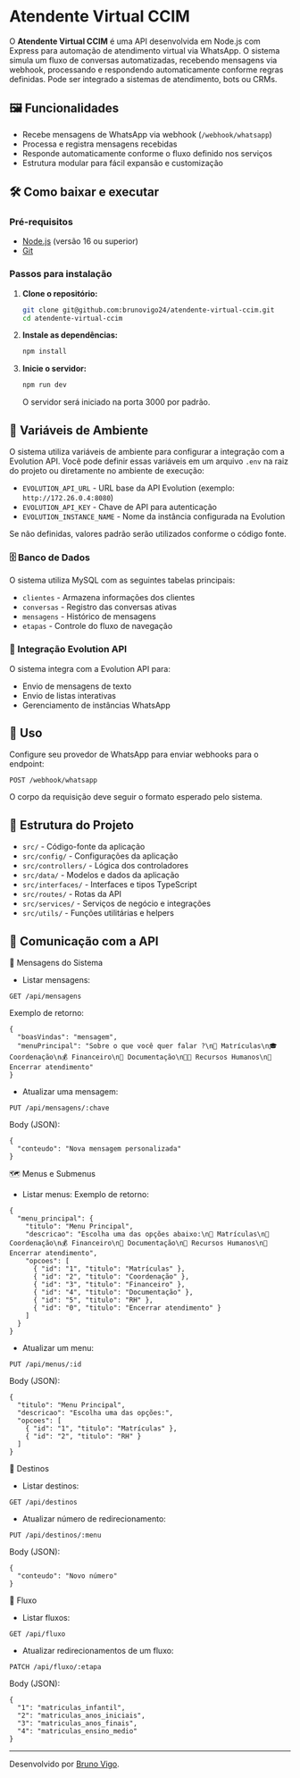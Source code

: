 # Atendente Virtual CCIM

O **Atendente Virtual CCIM** é uma API desenvolvida em Node.js com Express para automação de atendimento virtual via WhatsApp. O sistema simula um fluxo de conversas automatizadas, recebendo mensagens via webhook, processando e respondendo automaticamente conforme regras definidas. Pode ser integrado a sistemas de atendimento, bots ou CRMs.

## 🖼️ Funcionalidades

- Recebe mensagens de WhatsApp via webhook (`/webhook/whatsapp`)
- Processa e registra mensagens recebidas
- Responde automaticamente conforme o fluxo definido nos serviços
- Estrutura modular para fácil expansão e customização

## 🛠️  Como baixar e executar

### Pré-requisitos

- [Node.js](https://nodejs.org/) (versão 16 ou superior)
- [Git](https://git-scm.com/)

### Passos para instalação

1. **Clone o repositório:**
   ```bash
   git clone git@github.com:brunovigo24/atendente-virtual-ccim.git
   cd atendente-virtual-ccim
   ```

2. **Instale as dependências:**
   ```bash
   npm install
   ```

3. **Inicie o servidor:**
   ```bash
   npm run dev
   ```
   O servidor será iniciado na porta 3000 por padrão.

## 🔑 Variáveis de Ambiente

O sistema utiliza variáveis de ambiente para configurar a integração com a Evolution API. Você pode definir essas variáveis em um arquivo `.env` na raiz do projeto ou diretamente no ambiente de execução:

- `EVOLUTION_API_URL` - URL base da API Evolution (exemplo: `http://172.26.0.4:8080`)
- `EVOLUTION_API_KEY` - Chave de API para autenticação
- `EVOLUTION_INSTANCE_NAME` - Nome da instância configurada na Evolution

Se não definidas, valores padrão serão utilizados conforme o código fonte.

### 🗄️ Banco de Dados

O sistema utiliza MySQL com as seguintes tabelas principais:
- `clientes` - Armazena informações dos clientes
- `conversas` - Registro das conversas ativas
- `mensagens` - Histórico de mensagens
- `etapas` - Controle do fluxo de navegação

### 🤖 Integração Evolution API

O sistema integra com a Evolution API para:
- Envio de mensagens de texto
- Envio de listas interativas
- Gerenciamento de instâncias WhatsApp

## 📲 Uso

Configure seu provedor de WhatsApp para enviar webhooks para o endpoint:
```
POST /webhook/whatsapp
```
O corpo da requisição deve seguir o formato esperado pelo sistema.

## 📂 Estrutura do Projeto

- `src/` - Código-fonte da aplicação
- `src/config/` - Configurações da aplicação 
- `src/controllers/` - Lógica dos controladores
- `src/data/` - Modelos e dados da aplicação
- `src/interfaces/` - Interfaces e tipos TypeScript 
- `src/routes/` - Rotas da API
- `src/services/` - Serviços de negócio e integrações
- `src/utils/` - Funções utilitárias e helpers


## 🔁 Comunicação com a API
🧠 Mensagens do Sistema
- Listar mensagens:
```
GET /api/mensagens
```
Exemplo de retorno:
```
{
  "boasVindas": "mensagem",
  "menuPrincipal": "Sobre o que você quer falar ?\n🏫 Matrículas\n🎓 Coordenação\n💰 Financeiro\n📄 Documentação\n👨‍💼 Recursos Humanos\n👋 Encerrar atendimento"
}
```
- Atualizar uma mensagem:
```
PUT /api/mensagens/:chave
```
Body (JSON):
```
{
  "conteudo": "Nova mensagem personalizada"
}
```

🗺️ Menus e Submenus
- Listar menus:
Exemplo de retorno:
```
{
  "menu_principal": {
    "titulo": "Menu Principal",
    "descricao": "Escolha uma das opções abaixo:\n📝 Matrículas\n📘 Coordenação\n💰 Financeiro\n📄 Documentação\n👥 Recursos Humanos\n👋 Encerrar atendimento",
    "opcoes": [
      { "id": "1", "titulo": "Matrículas" },
      { "id": "2", "titulo": "Coordenação" },
      { "id": "3", "titulo": "Financeiro" },
      { "id": "4", "titulo": "Documentação" },
      { "id": "5", "titulo": "RH" },
      { "id": "0", "titulo": "Encerrar atendimento" }
    ]
  }
}
```

- Atualizar um menu:
```
PUT /api/menus/:id
```
Body (JSON):
```
{
  "titulo": "Menu Principal",
  "descricao": "Escolha uma das opções:",
  "opcoes": [
    { "id": "1", "titulo": "Matrículas" },
    { "id": "2", "titulo": "RH" }
  ]
}
```

📍 Destinos
- Listar destinos:
```
GET /api/destinos
```
- Atualizar número de redirecionamento:
```
PUT /api/destinos/:menu
```
Body (JSON):
```
{
  "conteudo": "Novo número"
}
```

🔄 Fluxo
- Listar fluxos:
```
GET /api/fluxo
```
- Atualizar redirecionamentos de um fluxo:
```
PATCH /api/fluxo/:etapa
```
Body (JSON):
```
{
  "1": "matriculas_infantil",
  "2": "matriculas_anos_iniciais",
  "3": "matriculas_anos_finais",
  "4": "matriculas_ensino_medio"
}
```

---

Desenvolvido por [Bruno Vigo](https://www.linkedin.com/in/bruno-vigo-506026206/).
